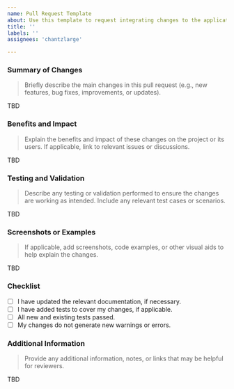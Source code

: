 ```yaml
---
name: Pull Request Template
about: Use this template to request integrating changes to the application.
title: ''
labels: ''
assignees: 'chantzlarge'

---
```


### Summary of Changes

> Briefly describe the main changes in this pull request (e.g., new features, bug fixes, improvements, or updates).

TBD

### Benefits and Impact

> Explain the benefits and impact of these changes on the project or its users. If applicable, link to relevant issues or discussions.

TBD

### Testing and Validation

> Describe any testing or validation performed to ensure the changes are working as intended. Include any relevant test cases or scenarios.

TBD

### Screenshots or Examples

> If applicable, add screenshots, code examples, or other visual aids to help explain the changes.

TBD

### Checklist

- [ ] I have updated the relevant documentation, if necessary.
- [ ] I have added tests to cover my changes, if applicable.
- [ ] All new and existing tests passed.
- [ ] My changes do not generate new warnings or errors.

### Additional Information

> Provide any additional information, notes, or links that may be helpful for reviewers.

TBD